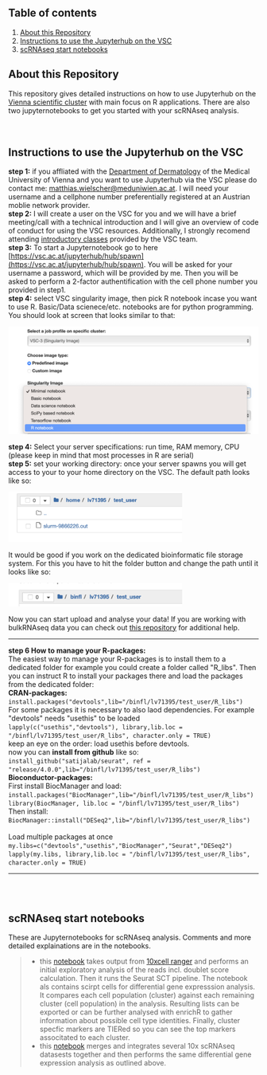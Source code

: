 ## Table of contents  
1. [About this Repository](#About-this-Repository)
2. [Instructions to use the Jupyterhub on the VSC](#Instructions-to-use-the-Jupyterhub-on-the-VSC)
3. [scRNAseq start notebooks](#scRNAseq-start-notebooks)

## About this Repository  
This repository gives detailed instructions on how to use Jupyterhub on the [Vienna scientific cluster](https://vsc.ac.at/home/) with main focus on R applications. There are also two jupyternotebooks to get you started with your scRNAseq analysis.  
<br/><br/>
## Instructions to use the Jupyterhub on the VSC  
__step 1:__  if you affliated with the [Department of Dermatology](https://www.meduniwien.ac.at/web/en/about-us/organisation/university-departments/department-of-dermatology/?L=3) of the Medical University of Vienna and you want to use Jupyterhub via the VSC please do contact me: matthias.wielscher@meduniwien.ac.at. I will need your username and a cellphone number preferentially registered at an Austrian moblie network provider.  
__step 2:__ I will create a user on the VSC for you and we will have a brief meeting/call with a technical introduction and I will give an overview of code of conduct for using the VSC resources. Additionally, I strongly recomend attending [introductory classes](https://vsc.ac.at/research/vsc-research-center/vsc-school-seminar/) provided by the VSC team.   
__step 3:__ To start a Jupyternotebook go to here [https://vsc.ac.at/jupyterhub/hub/spawn](https://vsc.ac.at/jupyterhub/hub/spawn). You will be asked for your username a password, which will be provided by me. Then you will be asked to perform a 2-factor authentification with the cell phone number you provided in step1.  
__step 4:__ select VSC singularity image, then pick R notebook incase you want to use R. Basic/Data scienece/etc. notebooks are for python programming. You should look at screen that looks similar to that:  

<p align="center">
  <img src="pics/Screenshot_start_page.png" width="650" alt="accessibility text">
</p>  

__step 4:__ Select your server specifications: run time, RAM memory, CPU (please keep in mind that most processes in R are serial)  
__step 5:__ set your working directory:  once your server spawns you will get access to your to your home directory on the VSC. The default path looks like so:  
<p align="left">
  <img src="pics/Screenshot_home_dir.png" width="350" alt="accessibility text">
</p>  
It would be good if you work on the dedicated bioinformatic file storage system. For this you have to hit the folder button and change the path until it looks like so:
<p align="left">
  <img src="pics/Screenshot_target_dir.png" width="350" alt="accessibility text">
</p>  

Now you can start upload and analyse your data! If you are working with bulkRNAseq data you can check out [this repository](https://github.com/Mwielscher/RNAseq) for additional help.  
  
  - - -  
  
__step 6 How to manage your R-packages:__  
The easiest way to manage your R-packages is to install them to a dedicated folder for example you could create a folder called "R_libs". Then you can instruct R to install your packages there and load the packages from the dedicated folder:  
__CRAN-packages:__  
```install.packages("devtools",lib="/binfl/lv71395/test_user/R_libs") ```  
For some packages it is necessary to also laod dependencies. For example "devtools" needs "usethis" to be loaded  
```lapply(c("usethis","devtools"), library,lib.loc = "/binfl/lv71395/test_user/R_libs", character.only = TRUE)```  
keep an eye on the order: load usethis before devtools.  
now you can __install from github__ like so:  
```install_github("satijalab/seurat", ref = "release/4.0.0",lib="/binfl/lv71395/test_user/R_libs")```    
__Bioconductor-packages:__  
First install BiocManager and load:  
```install.packages("BiocManager",lib="/binfl/lv71395/test_user/R_libs")```  
```library(BiocManager, lib.loc = "/binfl/lv71395/test_user/R_libs")```  
Then install:  
```BiocManager::install("DESeq2",lib="/binfl/lv71395/test_user/R_libs")```
<br/><br/>
Load multiple packages at once  
```my.libs=c("devtools","usethis","BiocManager","Seurat","DESeq2")```  
```lapply(my.libs, library,lib.loc = "/binfl/lv71395/test_user/R_libs", character.only = TRUE)```  
- - -  

<br/><br/>
  

## scRNAseq start notebooks  
These are Jupyternotebooks for scRNAseq analysis. Comments and more detailed explainations are in the notebooks.  
>* this [notebook](singleSAMPLE_scRNAseq.ipynb) takes output from [10xcell ranger](https://support.10xgenomics.com/single-cell-gene-expression/software/pipelines/latest/output/overview) and performs an initial exploratory analysis of the reads incl. doublet score calculation. Then it runs the Seurat SCT pipeline. The notebook als contains scirpt cells for differential gene expresssion analysis. It compares each cell population (cluster) against each remaining cluster (cell population) in the analysis. Resulting lists can be exported or can be further analysed with enrichR to gather information about possible cell type identities. Finally, cluster specfic markers are TIERed so you can see the top markers associtated to each cluster.
>* this [notebook](integrate_multiple10x_samples.ipynb) merges and integrates several 10x scRNAseq datasests together and then performs the same differential gene expression analysis as outlined above.  
